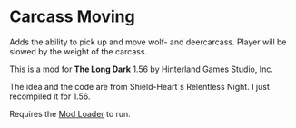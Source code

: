 # Carcass Moving

Adds the ability to pick up and move wolf- and deercarcass. Player will be slowed by the weight of the carcass.


This is a mod for **The Long Dark** 1.56 by Hinterland Games Studio, Inc.

The idea and the code are from Shield-Heart´s Relentless Night. I just recompiled it for 1.56.



Requires the [Mod Loader](https://github.com/zeobviouslyfakeacc/ModLoaderInstaller) to run.
